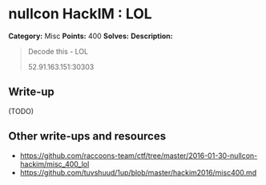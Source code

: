 # nullcon HackIM : LOL

**Category:** Misc
**Points:** 400
**Solves:** 
**Description:**

> Decode this - LOL
> 
> 52.91.163.151:30303


## Write-up

(TODO)

## Other write-ups and resources

* <https://github.com/raccoons-team/ctf/tree/master/2016-01-30-nullcon-hackim/misc_400_lol>
* <https://github.com/tuvshuud/1up/blob/master/hackim2016/misc400.md>
